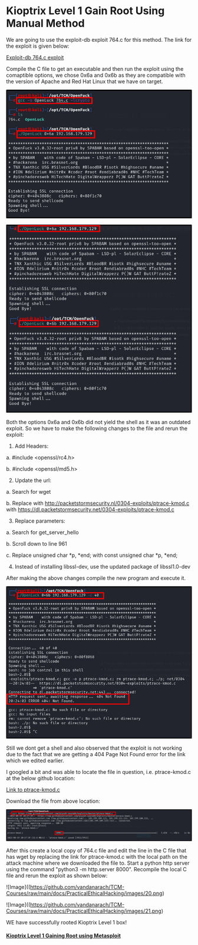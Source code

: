 # Kioptrix Level 1 Gain Root Using Manual Method


We are going to use the exploit-db exploit 764.c for this method. The link for the exploit is given below:

[Exploit-db 764.c exploit](https://www.exploit-db.com/exploits/764)

Compile the C file to get an executable and then run the exploit using the comaptible options, we chose 0x6a and 0x6b as they are compatible with the version of Apache and Red Hat Linux that we have on target.

![Image](https://github.com/vandanarach/TCM-Courses/raw/main/docs/PracticalEthicalHacking/images/16.png)

![Image](https://github.com/vandanarach/TCM-Courses/raw/main/docs/PracticalEthicalHacking/images/17.png)

Both the options 0x6a and 0x6b did not yield the shell as it was an outdated exploit. So we have to make the following changes to the file and rerun the exploit:

1. Add Headers:

a. #include <openssl/rc4.h>

b. #include <openssl/md5.h>

2. Update the url:

a. Search for wget

b. Replace with http://packetstormsecurity.nl/0304-exploits/ptrace-kmod.c with https://dl.packetstormsecurity.net/0304-exploits/ptrace-kmod.c

3. Replace parameters:

a. Search for get_server_hello

b. Scroll down to line 961

c. Replace unsigned char *p, *end; with const unsigned char *p, *end;

4. Instead of installing libssl-dev, use the updated package of libssl1.0-dev

After making the above changes compile the new program and execute it.

![Image](https://github.com/vandanarach/TCM-Courses/raw/main/docs/PracticalEthicalHacking/images/18.png)

Still we dont get a shell and also observed that the exploit is not working due to the fact that we are getting a 404 Page Not Found error for the link which we edited earlier.

I googled a bit and was able to locate the file in question, i.e. ptrace-kmod.c at the below github location:

[Link to ptrace-kmod.c](https://raw.githubusercontent.com/piyush-saurabh/exploits/master/ptrace-kmod.c)

Download the file from above location:

![Image](https://github.com/vandanarach/TCM-Courses/raw/main/docs/PracticalEthicalHacking/images/19.png)

After this create a local copy of 764.c file and edit the line in the C file that has wget by replacing the link for ptrace-kmod.c with the local path on the attack machine where we downloaded the file to. Start a python http server using the command "python3 -m http.server 8000". Recompile the local C file and rerun the exploit as shown below:

![Image]((https://github.com/vandanarach/TCM-Courses/raw/main/docs/PracticalEthicalHacking/images/20.png)

![Image]((https://github.com/vandanarach/TCM-Courses/raw/main/docs/PracticalEthicalHacking/images/21.png)


WE have successfully rooted Kioptrix Level 1 box!




#### <i class="fa-solid fa-circle-arrow-left"></i> [Kioptrix Level 1 Gaining Root using Metasploit](https://vandanarach.github.io/TCM-Courses/PracticalEthicalHacking/KioptrixGainRootMetasploit.html)
####  <i class="fa-solid fa-circle-arrow-right"></i> 

